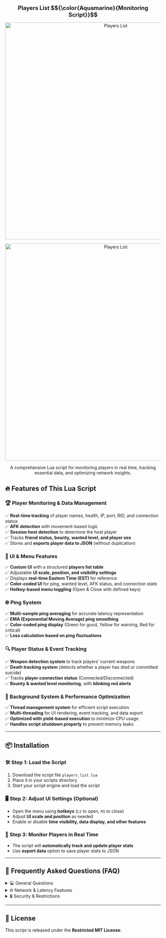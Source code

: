 <h1 align="center" style="font-size: 130%;">
  Players List $${\color{Aquamarine}{Monitoring Script}}$$
</h1> 

<p align="center">
  <img src="https://i.imgur.com/reYhpGy.png)" alt="Players List" width="700">
</p>

<p align="center">
  <img src="https://i.imgur.com/mhYVbIu.jpeg" alt="Players List" width="700">
</p>

<p align="center">
  A comprehensive Lua script for monitoring players in real time, tracking essential data, and optimizing network insights.
</p>


## 🔥 Features of This Lua Script

### 🏆 Player Monitoring & Data Management
✅ **Real-time tracking** of player names, health, IP, port, RID, and connection status  
✅ **AFK detection** with movement-based logic  
✅ **Session host detection** to determine the host player  
✅ Tracks **friend status, bounty, wanted level, and player sex**  
✅ Stores and **exports player data to JSON** (without duplication)  

### 🎨 UI & Menu Features
✅ **Custom UI** with a structured **players list table**  
✅ Adjustable **UI scale, position, and visibility settings**  
✅ Displays **real-time Eastern Time (EST)** for reference  
✅ **Color-coded UI** for ping, wanted level, AFK status, and connection state  
✅ **Hotkey-based menu toggling** (Open & Close with defined keys)  

### 🌐 Ping System
✅ **Multi-sample ping averaging** for accurate latency representation  
✅ **EMA (Exponential Moving Average) ping smoothing**  
✅ **Color-coded ping display** (Green for good, Yellow for warning, Red for critical)  
✅ **Loss calculation based on ping fluctuations**  

### 🔍 Player Status & Event Tracking
✅ **Weapon detection system** to track players’ current weapons  
✅ **Death tracking system** (detects whether a player has died or committed suicide)  
✅ Tracks **player connection status** (Connected/Disconnected)  
✅ **Bounty & wanted level monitoring**, with **blinking red alerts**  

### 🚀 Background System & Performance Optimization
✅ **Thread management system** for efficient script execution  
✅ **Multi-threading** for UI rendering, event tracking, and data export  
✅ **Optimized with yield-based execution** to minimize CPU usage  
✅ **Handles script shutdown properly** to prevent memory leaks  

---

## 📦 Installation

### 🛠 Step 1: Load the Script
1. Download the script file `players_list.lua`  
2. Place it in your scripts directory  
3. Start your script engine and load the script  

### 🖥️ Step 2: Adjust UI Settings (Optional)
- Open the menu using **hotkeys** (`LS` to open, `RS` to close)  
- Adjust **UI scale and position** as needed  
- Enable or disable **time visibility, data display, and other features**  

### 📡 Step 3: Monitor Players in Real Time
- The script will **automatically track and update player stats**  
- Use **export data** option to save player stats to JSON  

---

## 📌 Frequently Asked Questions (FAQ)

<details>
  <summary>💻 General Questions</summary>

  **Q1: What does this script do?**  
  A1: This script is a **real-time player monitoring system** that tracks player data, latency, AFK status, and more.

  **Q2: Does it support auto-export?**  
  A2: Yes, the script includes a feature for **automated JSON exports** to track player history.

  **Q3: Can I modify this script?**  
  A3: No, the script **must remain unmodified** per the license agreement.

</details>

<details>
  <summary>🌐 Network & Latency Features</summary>

  **Q4: How accurate is the ping system?**  
  A4: The script uses **multi-sample ping averaging** with **EMA smoothing** for precision.

  **Q5: Does it work for all players in the session?**  
  A5: Yes, it automatically detects and tracks all **connected players**.

</details>

<details>
  <summary>🔒 Security & Restrictions</summary>

  **Q6: Can I share this script?**  
  A6: **Yes**, but **only in its original, unmodified form** with the license intact.

  **Q7: What happens if someone modifies the script?**  
  A7: Unauthorized modifications are strictly **prohibited** and may result in a **DMCA takedown**.

</details>

---

## 📜 License

This script is released under the **Restricted MIT License**:

